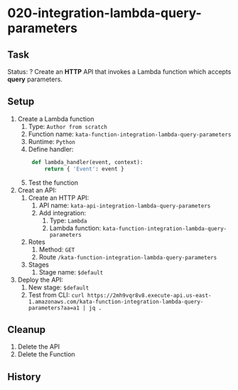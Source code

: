 # 020-integration-lambda-query-parameters

## Task
Status: ?
Create an **HTTP** API that invokes a Lambda function which accepts **query** parameters.

## Setup
1. Create a Lambda function
    1. Type: `Author from scratch`
    2. Function name: `kata-function-integration-lambda-query-parameters`
    3. Runtime: `Python`
    4. Define handler:
       ```python
        def lambda_handler(event, context):
            return { 'Event': event }
       ```
    5. Test the function
2. Creat an API:
    1. Create an HTTP API:
        1. API name: `kata-api-integration-lambda-query-parameters`
        2. Add integration: 
            1. Type: `Lambda`
            2. Lambda function: `kata-function-integration-lambda-query-parameters`
    2. Rotes
        1. Method: `GET`
        2. Route `/kata-function-integration-lambda-query-parameters`
    3. Stages
        1. Stage name: `$default`
3. Deploy the API:
    1. New stage: `$default`
    2. Test from CLI: `curl https://2mh9vqr8v8.execute-api.us-east-1.amazonaws.com/kata-function-integration-lambda-query-parameters?aa=a1 | jq .`
    
## Cleanup
1. Delete the API
2. Delete the Function

## History
